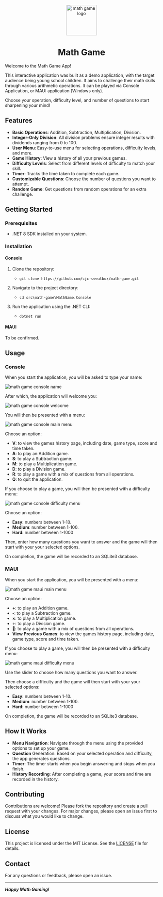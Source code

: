 ﻿<div align="center">

<img src="./img/math-game-logo.png" alt="math game logo" width="100px" />
<h1> Math Game</h1>

</div>

Welcome to the Math Game App!

This interactive application was built as a demo application, with the target audience being young school children.
It aims to challenge their math skills through various arithmetic operations. 
It can be played via Console Application, or MAUI application (Windows only).

Choose your operation, difficulty level, and number of questions to start sharpening your mind!

## Features

- **Basic Operations**: Addition, Subtraction, Multiplication, Division.
- **Integer-Only Division**: All division problems ensure integer results with dividends ranging from 0 to 100.
- **User Menu**: Easy-to-use menu for selecting operations, difficulty levels, and more.
- **Game History**: View a history of all your previous games.
- **Difficulty Levels**: Select from different levels of difficulty to match your skill.
- **Timer**: Tracks the time taken to complete each game.
- **Customizable Questions**: Choose the number of questions you want to attempt.
- **Random Game**: Get questions from random operations for an extra challenge.

## Getting Started

### Prerequisites

- .NET 8 SDK installed on your system.

### Installation

#### Console

1. Clone the repository:
	- `git clone https://github.com/cjc-sweatbox/math-game.git`

2. Navigate to the project directory:
	- `cd src\math-game\MathGame.Console`

3. Run the application using the .NET CLI:
	- `dotnet run`

#### MAUI

To be confirmed.

## Usage

### Console

When you start the application, you will be asked to type your name:

![math game console name](./img/math-game-console-name.PNG)

After which, the application will welcome you:

![math game console welcome](./img/math-game-console-welcome.PNG)

You will then be presented with a menu:

![math game console main menu](./img/math-game-console-main-menu.PNG)

Choose an option:
- **V**: to view the games history page, including date, game type, score and time taken.
- **A**: to play an Addition game.
- **S**: to play a Subtraction game.
- **M**: to play a Multiplication game.
- **D**: to play a Division game.
- **R**: to play a game with a mix of questions from all operations.
- **Q**: to quit the application.

If you choose to play a game, you will then be presented with a difficulty menu:
    
![math game console difficulty menu](./img/math-game-console-difficulty-menu.PNG)

Choose an option:
- **Easy**: numbers between 1-10.
- **Medium**: number between 1-100.
- **Hard**: number between 1-1000

Then, enter how many questions you want to answer and the game will then start with your your selected options.

On completion, the game will be recorded to an SQLite3 database.

### MAUI

When you start the application, you will be presented with a menu:

![math game maui main menu](./img/math-game-maui-main-menu.PNG)

Choose an option:
- **+**: to play an Addition game.
- **-**: to play a Subtraction game.
- **×**: to play a Multiplication game.
- **÷**: to play a Division game.
- **🔀**: to play a game with a mix of questions from all operations.
- **View Previous Games**: to view the games history page, including date, game type, score and time taken.

If you choose to play a game, you will then be presented with a difficulty menu:
    
![math game maui difficulty menu](./img/math-game-maui-difficulty-menu.PNG)

Use the slider to choose how many questions you want to answer.

Then choose a difficulty and the game will then start with your your selected options:
- **Easy**: numbers between 1-10.
- **Medium**: number between 1-100.
- **Hard**: number between 1-1000

On completion, the game will be recorded to an SQLite3 database.

## How It Works

- **Menu Navigation**: Navigate through the menu using the provided options to set up your game.
- **Question** Generation: Based on your selected operation and difficulty, the app generates questions.
- **Timer**: The timer starts when you begin answering and stops when you finish.
- **History Recording**: After completing a game, your score and time are recorded in the history.    

## Contributing

Contributions are welcome! Please fork the repository and create a pull request with your changes. For major changes, please open an issue first to discuss what you would like to change.

## License

This project is licensed under the MIT License. See the [LICENSE](./LICENSE) file for details.

## Contact

For any questions or feedback, please open an issue.

---
***Happy Math Gaming!***
